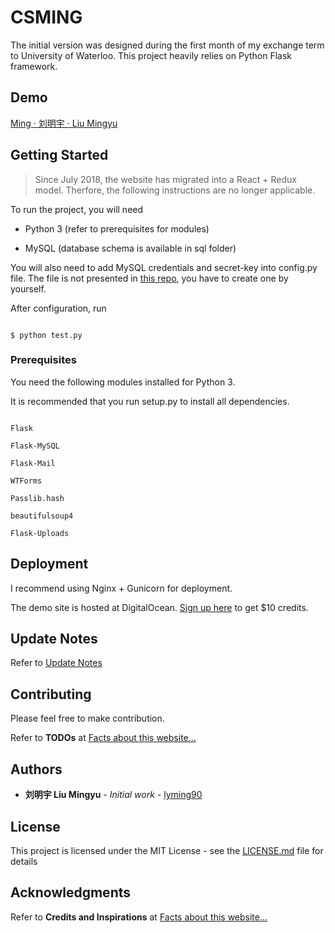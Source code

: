#  CSMING

The initial version was designed during the first month of my exchange term to University of Waterloo. This project heavily relies on Python Flask framework.

## Demo

[Ming · 刘明宇 · Liu Mingyu](https://csming.com)

##  Getting Started

> Since July 2018, the website has migrated into a React + Redux model. Therfore, the following instructions are no longer applicable.

To run the project, you will need

- Python 3 (refer to prerequisites for modules)

- MySQL (database schema is available in sql folder)
  
You will also need to add MySQL credentials and secret-key into config.py file. The file is not presented in [this repo](#), you have to create one by yourself.

After configuration, run
```

$ python test.py

```

  

###  Prerequisites

You need the following modules installed for Python 3.

It is recommended that you run setup.py to install all dependencies.

```

Flask

Flask-MySQL

Flask-Mail

WTForms

Passlib.hash

beautifulsoup4

Flask-Uploads

```

## Deployment

I recommend using Nginx + Gunicorn for deployment.

The demo site is hosted at DigitalOcean. [Sign up here](https://m.do.co/c/467683057277) to get $10 credits.

## Update Notes

Refer to [Update Notes](https://www.csming.com/archive/update-notes)

##  Contributing

Please feel free to make contribution. 

Refer to **TODOs** at [Facts about this website...](https://www.csming.com/archive/facts-about-this-website)


##  Authors

*  **刘明宇 Liu Mingyu** \- *Initial work* \- [lyming90](https://github.com/lyming90)

##  License

This project is licensed under the MIT License - see the [LICENSE.md](LICENSE.md) file for details


##  Acknowledgments

Refer to **Credits and Inspirations** at [Facts about this website...](https://www.csming.com/archive/facts-about-this-website)
